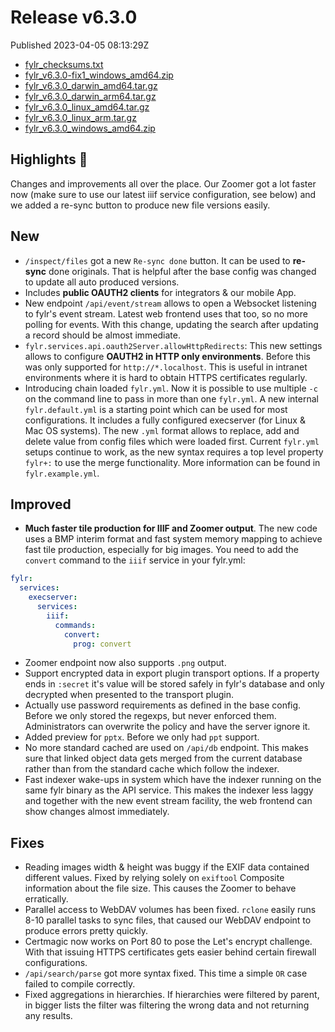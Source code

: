 
# Release v6.3.0

Published 2023-04-05 08:13:29Z

* [fylr_checksums.txt](https://s3.eu-central-1.wasabisys.com/fylr-releases/v6.3.0/fylr_checksums.txt)
* [fylr_v6.3.0-fix1_windows_amd64.zip](https://s3.eu-central-1.wasabisys.com/fylr-releases/v6.3.0/fylr_v6.3.0-fix1_windows_amd64.zip)
* [fylr_v6.3.0_darwin_amd64.tar.gz](https://s3.eu-central-1.wasabisys.com/fylr-releases/v6.3.0/fylr_v6.3.0_darwin_amd64.tar.gz)
* [fylr_v6.3.0_darwin_arm64.tar.gz](https://s3.eu-central-1.wasabisys.com/fylr-releases/v6.3.0/fylr_v6.3.0_darwin_arm64.tar.gz)
* [fylr_v6.3.0_linux_amd64.tar.gz](https://s3.eu-central-1.wasabisys.com/fylr-releases/v6.3.0/fylr_v6.3.0_linux_amd64.tar.gz)
* [fylr_v6.3.0_linux_arm.tar.gz](https://s3.eu-central-1.wasabisys.com/fylr-releases/v6.3.0/fylr_v6.3.0_linux_arm.tar.gz)
* [fylr_v6.3.0_windows_amd64.zip](https://s3.eu-central-1.wasabisys.com/fylr-releases/v6.3.0/fylr_v6.3.0_windows_amd64.zip)

## Highlights 🎉

Changes and improvements all over the place. Our Zoomer got a lot faster now (make sure to use our latest iiif service configuration, see below) and we added a re-sync button to produce new file versions easily.

## New

* `/inspect/files` got a new `Re-sync done` button. It can be used to **re-sync** done originals. That is helpful after the base config was changed to update all auto produced versions.
* Includes **public OAUTH2 clients** for integrators & our mobile App.
* New endpoint `/api/event/stream` allows to open a Websocket listening to fylr's event stream. Latest web frontend uses that too, so no more polling for events. With this change, updating the search after updating a record should be almost immediate.
* `fylr.services.api.oauth2Server.allowHttpRedirects`: This new settings allows to configure **OAUTH2 in HTTP only environments**. Before this was only supported for `http://*.localhost`. This is useful in intranet environments where it is hard to obtain HTTPS certificates regularly.
* Introducing chain loaded `fylr.yml`. Now it is possible to use multiple `-c` on the command line to pass in more than one `fylr.yml`. A new internal `fylr.default.yml` is a starting point which can be used for most configurations. It includes a fully configured execserver (for Linux & Mac OS systems). The new `.yml` format allows to replace, add and delete value from config files which were loaded first. Current `fylr.yml` setups continue to work, as the new syntax requires a top level property `fylr+:` to use the merge functionality. More information can be found in `fylr.example.yml`.

## Improved

* **Much faster tile production for IIIF and Zoomer output**. The new code uses a BMP interim format and fast system memory mapping to achieve fast tile production, especially for big images. You need to add the `convert` command to the `iiif` service in your fylr.yml:
```yaml
fylr:
  services:
    execserver:
      services:
        iiif:
          commands:
            convert:
              prog: convert
```
* Zoomer endpoint now also supports `.png` output.
* Support encrypted data in export plugin transport options. If a property ends in `:secret` it's value will be stored safely in fylr's database and only decrypted when presented to the transport plugin.
* Actually use password requirements as defined in the base config. Before we only stored the regexps, but never enforced them. Administrators can overwrite the policy and have the server ignore it.
* Added preview for `pptx`. Before we only had `ppt` support.
* No more standard cached are used on `/api/db` endpoint. This makes sure that linked object data gets merged from the current database rather than from the standard cache which follow the indexer.
* Fast indexer wake-ups in system which have the indexer running on the same fylr binary as the API service. This makes the indexer less laggy and together with the new event stream facility, the web frontend can show changes almost immediately.

## Fixes

* Reading images width & height was buggy if the EXIF data contained different values. Fixed by relying solely on `exiftool` Composite information about the file size. This causes the Zoomer to behave erratically.
* Parallel access to WebDAV volumes has been fixed. `rclone` easily runs 8-10 parallel tasks to sync files, that caused our WebDAV endpoint to produce errors pretty quickly.
* Certmagic now works on Port 80 to pose the Let's encrypt challenge. With that issuing HTTPS certificates gets easier behind certain firewall configurations.
* `/api/search/parse` got more syntax fixed. This time a simple `OR` case failed to compile correctly.
* Fixed aggregations in hierarchies. If hierarchies were filtered by parent, in bigger lists the filter was filtering the wrong data and not returning any results.
